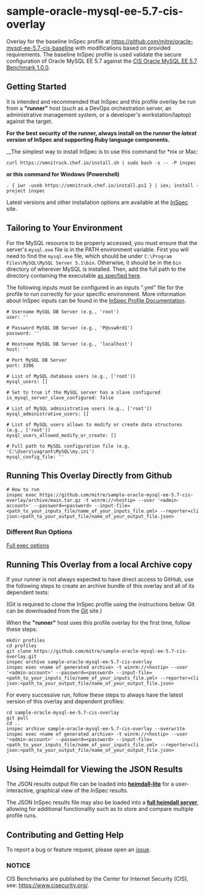 # sample-oracle-mysql-ee-5.7-cis-overlay
Overlay for the baseline InSpec profile at https://github.com/mitre/oracle-mysql-ee-5.7-cis-baseline with modifications based on provided requirements. The baseline InSpec profile is used validate the secure configuration of Oracle MySQL EE 5.7 against the [CIS Oracle MySQL EE 5.7 Benchmark 1.0.0](https://www.cisecurity.org/cis-benchmarks/).

## Getting Started  
It is intended and recommended that InSpec and this profile overlay be run from a __"runner"__ host (such as a DevOps orchestration server, an administrative management system, or a developer's workstation/laptop) against the target.

__For the best security of the runner, always install on the runner the _latest version_ of InSpec and supporting Ruby language components.__ 

__The simplest way to install InSpec is to use this command for *nix or Mac:
```
curl https://omnitruck.chef.io/install.sh | sudo bash -s -- -P inspec
```

__or this command for Windows (Powershell)__
```
. { iwr -useb https://omnitruck.chef.io/install.ps1 } | iex; install -project inspec
```

Latest versions and other installation options are available at the [InSpec](http://inspec.io/) site.

## Tailoring to Your Environment
For the MySQL resource to be properly accessed, you must ensure that the server's `mysql.exe` file is in the PATH environment variable. First you will need to find the `mysql.exe` file, which should be under `C:\Program Files\MySQL\MySQL Server 5.1\bin`. Otherwise, it should be in the `bin` directory of wherever MySQL is installed. Then, add the full path to the directory containing the executable [as specfied here](https://helpdeskgeek.com/windows-10/add-windows-path-environment-variable/).

The following inputs must be configured in an inputs ".yml" file for the profile to run correctly for your specific environment. More information about InSpec inputs can be found in the [InSpec Profile Documentation](https://www.inspec.io/docs/reference/profiles/).

```
# Username MySQL DB Server (e.g., 'root')
user: ''

# Password MySQL DB Server (e.g., 'P@ssw0rd1')
password: ''

# Hostname MySQL DB Server (e.g., 'localhost')
host: ''

# Port MySQL DB Server
port: 3306

# List of MySQL database users (e.g., ['root'])
mysql_users: []   

# Set to true if the MySQL server has a slave configured
is_mysql_server_slave_configured: false

# List of MySQL administrative users (e.g., ['root'])
mysql_administrative_users: [] 

# List of MySQL users allows to modify or create data structures (e.g., ['root'])
mysql_users_allowed_modify_or_create: [] 

# Full path to MySQL configuration file (e.g. 'C:\Users\vagrant\MySQL\my.ini')
mysql_config_file: ''
```

## Running This Overlay Directly from Github

```
# How to run
inspec exec https://github.com/mitre/sample-oracle-mysql-ee-5.7-cis-overlay/archive/main.tar.gz -t winrm://<hostip> --user '<admin-account>' --password=<password> --input-file=<path_to_your_inputs_file/name_of_your_inputs_file.yml> --reporter=cli json:<path_to_your_output_file/name_of_your_output_file.json>
```

### Different Run Options

  [Full exec options](https://docs.chef.io/inspec/cli/#options-3)

## Running This Overlay from a local Archive copy 

If your runner is not always expected to have direct access to GitHub, use the following steps to create an archive bundle of this overlay and all of its dependent tests:

(Git is required to clone the InSpec profile using the instructions below. Git can be downloaded from the [Git](https://git-scm.com/book/en/v2/Getting-Started-Installing-Git) site.)

When the __"runner"__ host uses this profile overlay for the first time, follow these steps: 

```
mkdir profiles
cd profiles
git clone https://github.com/mitre/sample-oracle-mysql-ee-5.7-cis-overlay.git
inspec archive sample-oracle-mysql-ee-5.7-cis-overlay
inspec exec <name of generated archive> -t winrm://<hostip> --user '<admin-account>' --password=<password> --input-file=<path_to_your_inputs_file/name_of_your_inputs_file.yml> --reporter=cli json:<path_to_your_output_file/name_of_your_output_file.json>

```

For every successive run, follow these steps to always have the latest version of this overlay and dependent profiles:

```
cd sample-oracle-mysql-ee-5.7-cis-overlay
git pull
cd ..
inspec archive sample-oracle-mysql-ee-5.7-cis-overlay --overwrite
inspec exec <name of generated archive> -t winrm://<hostip> --user '<admin-account>' --password=<password> --input-file=<path_to_your_inputs_file/name_of_your_inputs_file.yml> --reporter=cli json:<path_to_your_output_file/name_of_your_output_file.json>
```

## Using Heimdall for Viewing the JSON Results

The JSON results output file can be loaded into __[heimdall-lite](https://heimdall-lite.mitre.org/)__ for a user-interactive, graphical view of the InSpec results. 

The JSON InSpec results file may also be loaded into a __[full heimdall server](https://github.com/mitre/heimdall)__, allowing for additional functionality such as to store and compare multiple profile runs.

## Contributing and Getting Help
To report a bug or feature request, please open an [issue](https://github.com/mitre/sample-oracle-mysql-ee-5.7-cis-overlay/issues/new).

### NOTICE 

CIS Benchmarks are published by the Center for Internet Security (CIS), see: https://www.cisecurity.org/.
